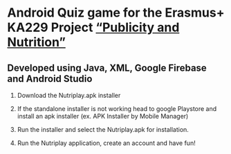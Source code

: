 # Android Quiz game for the Erasmus+ KA229 Project [“Publicity and Nutrition”](https://publicityandnutrition.wordpress.com/)

## Developed using Java, XML, Google Firebase and Android Studio

1. Download the Nutriplay.apk installer

2. If the standalone installer is not working head to google Playstore and install an apk installer (ex. APK Installer by Mobile Manager)

3. Run the installer and select the Nutriplay.apk for installation.

4. Run the Nutriplay application, create an account and have fun!

